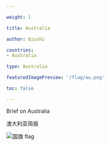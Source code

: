 ```yaml
---

weight: 1

title: Australia

author: Qiushi 

countries: 
- Australia

type: Australia

featuredImagePreview: '/flag/au.png'

toc: false 

---
```


Brief on Australia

澳大利亚简报 

<!--more-->

![国旗 flag](/flag/au.png)